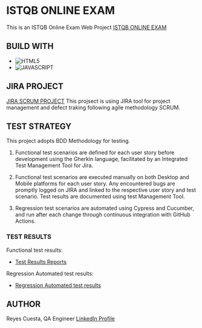# ISTQB ONLINE EXAM
This is an ISTQB Online Exam Web Project
[ISTQB ONLINE EXAM](https://bootcamp-qa.github.io/online-exam-template/)

## BUILD WITH
* ![HTML5](https://img.shields.io/badge/html5-%23E34F26.svg?style=for-the-badge&logo=html5&logoColor=white)
* ![JAVASCRIPT](https://img.shields.io/badge/JavaScript-323330?style=for-the-badge&logo=javascript&logoColor=F7DF1E)


## JIRA PROJECT
[JIRA SCRUM PROJECT](https://bootcampqareyes.atlassian.net/jira/software/projects/IOT/boards/5)
This projsect is using JIRA tool for project management and defect traking following agile methodology SCRUM.


## TEST STRATEGY
This project adopts BDD Methodology for testing.

1. Functional test scenarios are defined for each user story before development using the Gherkin language, facilitated by an Integrated Test Management Tool for Jira.

2. Functional test scenarios are executed manually on both Desktop and Mobile platforms for each user story. Any encountered bugs are promptly logged on JIRA and linked to the respective user story and test scenario. Test results are documented using test Management Tool.

3. Regression test scenarios are automated using Cypress and Cucumber, and run after each change through continuous integration with GitHub Actions.

   
### TEST RESULTS
Functional test results:
* [Test Results Reports](test-results.pdf)

Regression Automated test results:
* [Regression Automated test results](linktoresults.html) 


## AUTHOR
Reyes Cuesta, QA Engineer
[LinkedIn Profile](https://www.linkedin.com/in/reyescuesta)
